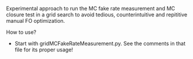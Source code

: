 Experimental approach to run the MC fake rate measurement and MC closure test in a grid search 
to avoid tedious, counterintuitive and repititive manual FO optimization.

How to use?  
   * Start with gridMCFakeRateMeasurement.py.
     See the comments in that file for its proper usage!
